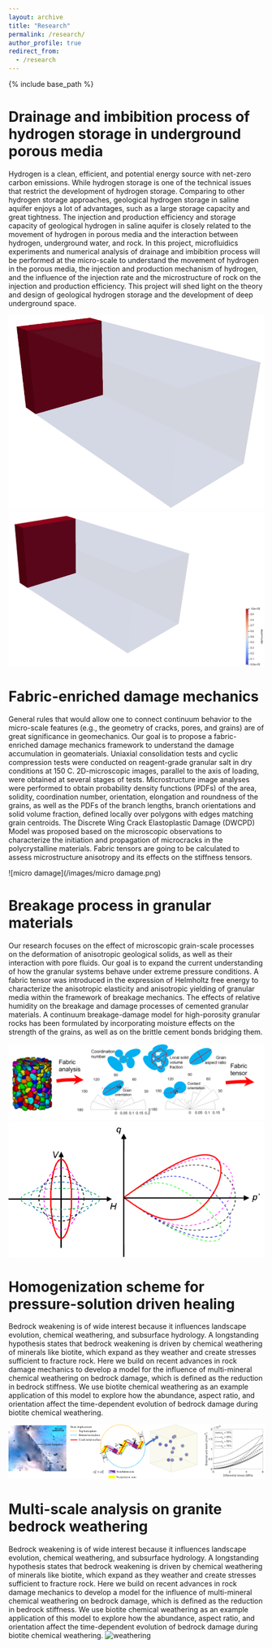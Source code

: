 ```yaml
---
layout: archive
title: "Research"
permalink: /research/
author_profile: true
redirect_from:
  - /research
---
```


{% include base_path %}

Drainage and imbibition process of hydrogen storage in underground porous media
======
Hydrogen is a clean, efficient, and potential energy source with net-zero carbon emissions. While hydrogen storage is one of the technical issues that restrict the development of hydrogen storage. Comparing to other hydrogen storage approaches, geological hydrogen storage in saline aquifer enjoys a lot of advantages, such as a large storage capacity and great tightness. The injection and production efficiency and storage capacity of geological hydrogen in saline aquifer is closely related to the movement of hydrogen in porous media and the interaction between hydrogen, underground water, and rock. In this project, microfluidics experiments and numerical analysis of drainage and imbibition process will be performed at the micro-scale to
understand the movement of hydrogen in the porous media, the injection and production mechanism of hydrogen, and the influence of the injection rate and the microstructure of rock on the injection and production efficiency. This project will shed light on the theory and design of geological hydrogen storage and the development of deep underground space.

![0005](/images/0005.gif) ![004](/images/004.gif)

Fabric-enriched damage mechanics
======
General rules that would allow one to connect continuum behavior to the micro-scale features (e.g., the geometry of cracks, pores, and grains) are of great significance in geomechanics. Our goal is to propose a fabric-enriched damage mechanics framework to understand the damage accumulation in geomaterials. Uniaxial consolidation tests and cyclic compression tests were conducted on reagent-grade granular salt in dry conditions at 150 C. 2D-microscopic images, parallel to the axis of loading, were obtained at several stages of tests. Microstructure image analyses were performed to obtain probability density functions (PDFs) of the area, solidity, coordination number, orientation, elongation and roundness of the grains, as well as the PDFs of the branch lengths, branch orientations and solid volume fraction, defined locally over polygons with edges matching grain centroids. The Discrete Wing Crack Elastoplastic Damage (DWCPD) Model was proposed based on the microscopic observations to characterize the initiation and propagation of microcracks in the polycrystalline materials. Fabric tensors are going to be calculated to assess microstructure anisotropy and its effects on the stiffness tensors.

![micro damage](/images/micro damage.png)


Breakage process in granular materials
======
Our research focuses on the effect of microscopic grain-scale processes on the deformation of anisotropic geological solids, as well as their interaction with pore fluids. Our goal is to expand the current understanding of how the granular systems behave under extreme pressure conditions. A fabric tensor was introduced in the expression of Helmholtz free energy to characterize the anisotropic elasticity and anisotropic yielding of granular media within the framework of breakage mechanics. The effects of relative humidity on the breakage and damage processes of cemented granular materials. A continuum breakage-damage model for high-porosity granular rocks has been formulated by incorporating moisture effects on the strength of the grains, as well as on the brittle cement bonds bridging them.

![breakage](/images/breakage.png)  ![gif](/images/gif.gif)


Homogenization scheme for pressure-solution driven healing
======
Bedrock weakening is of wide interest because it influences landscape evolution, chemical weathering, and subsurface hydrology. A longstanding hypothesis states that bedrock weakening is driven by chemical weathering of minerals like biotite, which expand as they weather and create stresses sufficient to fracture rock. Here we build on recent advances in rock damage mechanics to develop a model for the influence of multi-mineral chemical weathering on bedrock damage, which is defined as the reduction in bedrock stiffness. We use biotite chemical weathering as an example application of this model to explore how the abundance, aspect ratio, and orientation affect the time-dependent evolution of bedrock damage during biotite chemical weathering.

![healing](/images/healing.png)


Multi-scale analysis on granite bedrock weathering
======
Bedrock weakening is of wide interest because it influences landscape evolution, chemical weathering, and subsurface hydrology. A longstanding hypothesis states that bedrock weakening is driven by chemical weathering of minerals like biotite, which expand as they weather and create stresses sufficient to fracture rock. Here we build on recent advances in rock damage mechanics to develop a model for the influence of multi-mineral chemical weathering on bedrock damage, which is defined as the reduction in bedrock stiffness. We use biotite chemical weathering as an example application of this model to explore how the abundance, aspect ratio, and orientation affect the time-dependent evolution of bedrock damage during biotite chemical weathering.
![weathering](/images/weathering.png)

